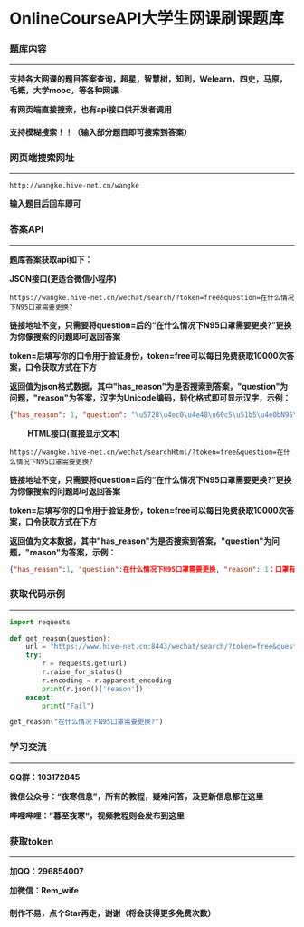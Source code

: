 # OnlineCourseAPI大学生网课刷课题库



### 题库内容

------

**支持各大网课的题目答案查询，超星，智慧树，知到，Welearn，四史，马原，毛概，大学mooc，等各种网课**

**有网页端直接搜索，也有api接口供开发者调用**

#### 支持模糊搜索！！（输入部分题目即可搜索到答案）



### **网页端搜索网址**

------

```http
http://wangke.hive-net.cn/wangke
```

**输入题目后回车即可**

### 答案API

------

**题库答案获取api如下：**

**JSON接口(更适合微信小程序)**

```http
https://wangke.hive-net.cn/wechat/search/?token=free&question=在什么情况下N95口罩需要更换?
```

**链接地址不变，只需要将question=后的“在什么情况下N95口罩需要更换?”更换为你像搜索的问题即可返回答案**

**token=后填写你的口令用于验证身份，token=free可以每日免费获取10000次答案，口令获取方式在下方**

**返回值为json格式数据，其中"has_reason"为是否搜索到答案，"question"为问题，"reason"为答案，汉字为Unicode编码，转化格式即可显示汉字，示例：**

```json
{"has_reason": 1, "question": "\u5728\u4ec0\u4e48\u60c5\u51b5\u4e0bN95\u53e3\u7f69\u9700\u8981\u66f4\u6362?", "reason": "\n1\uff1a\u53e3\u7f69\u6709\u7834\u635f.\u635f\u574f\u6216\u4e0e\u9762\u90e8\u65e0\u6cd5\u5bc6\u5408\u65f6\n2\uff1a\u53e3\u7f69\u53d7\u6c61\u67d3(\u5982\u67d3\u6709\u8840\u6e0d\u6216\u98de\u6cab\u7b49\u5f02\u7269\u65f6)\n3\uff1a\u547c\u5438\u963b\u6297\u660e\u663e\u589e\u52a0\u65f6\n4\uff1a\u66fe\u4f7f\u7528\u4e8e\u4e2a\u4f8b\u75c5\u623f\u6216\u75c5\u60a3\u63a5\u89e6(\u56e0\u4e3a\u8be5\u53e3\u7f69\u5df2\u88ab\u6c61\u67d3)"}
```
&emsp;&emsp;
**HTML接口(直接显示文本)**

```http
https://wangke.hive-net.cn/wechat/searchHtml/?token=free&question=在什么情况下N95口罩需要更换?
```

**链接地址不变，只需要将question=后的“在什么情况下N95口罩需要更换?”更换为你像搜索的问题即可返回答案**

**token=后填写你的口令用于验证身份，token=free可以每日免费获取10000次答案，口令获取方式在下方**

**返回值为文本数据，其中"has_reason"为是否搜索到答案，"question"为问题，"reason"为答案，示例：**
```json
{"has_reason":1, "question":在什么情况下N95口罩需要更换, "reason": 1：口罩有破损.损坏或与面部无法密合时 2：口罩受污染(如染有血渍或飞沫等异物时) 3：呼吸阻抗明显增加时 4：曾使用于个例病房或病患接触(因为该口罩已被污染), "remaining_times":868}
```


### **获取代码示例**

------

```python
import requests

def get_reason(question):
    url = "https://www.hive-net.cn:8443/wechat/search/?token=free&question=" + question
    try:  
        r = requests.get(url)  
        r.raise_for_status()  
        r.encoding = r.apparent_encoding
        print(r.json()['reason'])
    except:  
        print("Fail")

get_reason("在什么情况下N95口罩需要更换?")
```



### 学习交流

------

**QQ群：103172845**

**微信公众号：“夜寒信息”，所有的教程，疑难问答，及更新信息都在这里**

**哔哩哔哩：”暮至夜寒“，视频教程则会发布到这里**



### 获取token

------

**加QQ：296854007**

**加微信：Rem_wife**



#### **制作不易，点个Star再走，谢谢（将会获得更多免费次数）**
